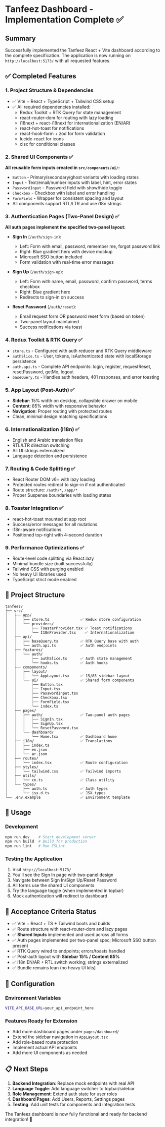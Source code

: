 # Tanfeez Dashboard - Implementation Complete ✅

## Summary
Successfully implemented the Tanfeez React + Vite dashboard according to the complete specification. The application is now running on `http://localhost:5173/` with all requested features.

## ✅ Completed Features

### 1. Project Structure & Dependencies
- ✅ Vite + React + TypeScript + Tailwind CSS setup
- ✅ All required dependencies installed:
  - Redux Toolkit + RTK Query for state management
  - react-router-dom for routing with lazy loading
  - i18next + react-i18next for internationalization (EN/AR)
  - react-hot-toast for notifications
  - react-hook-form + zod for form validation
  - lucide-react for icons
  - clsx for conditional classes

### 2. Shared UI Components ✅
**All reusable form inputs created in `src/components/ui/`:**
- `Button` - Primary/secondary/ghost variants with loading states
- `Input` - Text/email/number inputs with label, hint, error states
- `PasswordInput` - Password field with show/hide toggle
- `Checkbox` - Checkbox with label and error handling
- `FormField` - Wrapper for consistent spacing and layout
- All components support RTL/LTR and use i18n strings

### 3. Authentication Pages (Two-Panel Design) ✅
**All auth pages implement the specified two-panel layout:**
- **Sign In** (`/auth/sign-in`):
  - Left: Form with email, password, remember me, forgot password link
  - Right: Blue gradient hero with device mockup
  - Microsoft SSO button included
  - Form validation with real-time error messages
  
- **Sign Up** (`/auth/sign-up`):
  - Left: Form with name, email, password, confirm password, terms checkbox
  - Right: Blue gradient hero
  - Redirects to sign-in on success
  
- **Reset Password** (`/auth/reset`):
  - Email request form OR password reset form (based on token)
  - Two-panel layout maintained
  - Success notifications via toast

### 4. Redux Toolkit & RTK Query ✅
- `store.ts` - Configured with auth reducer and RTK Query middleware
- `authSlice.ts` - User, tokens, isAuthenticated state with localStorage persistence
- `auth.api.ts` - Complete API endpoints: login, register, requestReset, resetPassword, getMe, logout
- `baseQuery.ts` - Handles auth headers, 401 responses, and error toasting

### 5. App Layout (Post-Auth) ✅
- **Sidebar**: 15% width on desktop, collapsible drawer on mobile
- **Content**: 85% width with responsive behavior
- **Navigation**: Proper routing with protected routes
- Clean, minimal design matching specifications

### 6. Internationalization (i18n) ✅
- English and Arabic translation files
- RTL/LTR direction switching
- All UI strings externalized
- Language detection and persistence

### 7. Routing & Code Splitting ✅
- React Router DOM v6+ with lazy loading
- Protected routes redirect to sign-in if not authenticated
- Route structure: `/auth/*`, `/app/*`
- Proper Suspense boundaries with loading states

### 8. Toaster Integration ✅
- react-hot-toast mounted at app root
- Success/error messages for all mutations
- i18n-aware notifications
- Positioned top-right with 4-second duration

### 9. Performance Optimizations ✅
- Route-level code splitting via React.lazy
- Minimal bundle size (built successfully)
- Tailwind CSS with purging enabled
- No heavy UI libraries used
- TypeScript strict mode enabled

## 📁 Project Structure

```
tanfeez/
├── src/
│   ├── app/
│   │   ├── store.ts              ✅ Redux store configuration
│   │   └── providers/
│   │       ├── ToasterProvider.tsx ✅ Toast notifications
│   │       └── I18nProvider.tsx    ✅ Internationalization
│   ├── api/
│   │   ├── baseQuery.ts          ✅ RTK Query base with auth
│   │   └── auth.api.ts           ✅ Auth endpoints
│   ├── features/
│   │   └── auth/
│   │       ├── authSlice.ts      ✅ Auth state management
│   │       └── hooks.ts          ✅ Auth hooks
│   ├── components/
│   │   ├── layout/
│   │   │   └── AppLayout.tsx     ✅ 15/85 sidebar layout
│   │   └── ui/                   ✅ Shared form components
│   │       ├── Button.tsx
│   │       ├── Input.tsx
│   │       ├── PasswordInput.tsx
│   │       ├── Checkbox.tsx
│   │       ├── FormField.tsx
│   │       └── index.ts
│   ├── pages/
│   │   ├── auth/                 ✅ Two-panel auth pages
│   │   │   ├── SignIn.tsx
│   │   │   ├── SignUp.tsx
│   │   │   └── ResetPassword.tsx
│   │   └── dashboard/
│   │       └── Home.tsx          ✅ Dashboard home
│   ├── i18n/                     ✅ Translations
│   │   ├── index.ts
│   │   ├── en.json
│   │   └── ar.json
│   ├── routes/
│   │   └── index.tsx             ✅ Route configuration
│   ├── styles/
│   │   └── tailwind.css          ✅ Tailwind imports
│   ├── utils/
│   │   └── cn.ts                 ✅ Class utility
│   └── types/
│       ├── auth.ts               ✅ Auth types
│       └── jsx.d.ts              ✅ JSX types
└── .env.example                  ✅ Environment template
```

## 🚀 Usage

### Development
```bash
npm run dev    # Start development server
npm run build  # Build for production
npm run lint   # Run ESLint
```

### Testing the Application
1. Visit `http://localhost:5173/`
2. You'll see the Sign In page with two-panel design
3. Navigate between Sign In/Sign Up/Reset Password
4. All forms use the shared UI components
5. Try the language toggle (when implemented in topbar)
6. Mock authentication will redirect to dashboard

## 🎯 Acceptance Criteria Status

- ✅ Vite + React + TS + Tailwind boots and builds
- ✅ Route structure with react-router-dom and lazy pages
- ✅ **Shared Inputs** implemented and used across all forms
- ✅ Auth pages implemented per two-panel spec; Microsoft SSO button present
- ✅ RTK Query wired to endpoints; errors/toasts handled
- ✅ Post-auth layout with **Sidebar 15% / Content 85%**
- ✅ i18n EN/AR + RTL switch working; strings externalized
- ✅ Bundle remains lean (no heavy UI kits)

## 🔧 Configuration

### Environment Variables
```bash
VITE_API_BASE_URL=your_api_endpoint_here
```

### Features Ready for Extension
- Add more dashboard pages under `pages/dashboard/`
- Extend the sidebar navigation in `AppLayout.tsx`
- Add role-based route protection
- Implement actual API endpoints
- Add more UI components as needed

## 📋 Next Steps
1. **Backend Integration**: Replace mock endpoints with real API
2. **Language Toggle**: Add language switcher to topbar/sidebar
3. **Role Management**: Extend auth state for user roles
4. **Dashboard Pages**: Add Users, Reports, Settings pages
5. **Testing**: Add unit tests for components and integration tests

The Tanfeez dashboard is now fully functional and ready for backend integration! 🎉
